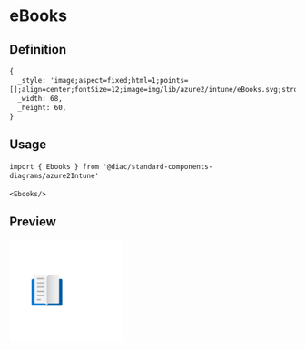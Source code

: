 # eBooks

## Definition

```
{
  _style: 'image;aspect=fixed;html=1;points=[];align=center;fontSize=12;image=img/lib/azure2/intune/eBooks.svg;strokeColor=none;',
  _width: 68,
  _height: 60,
}
```

## Usage

```
import { Ebooks } from '@diac/standard-components-diagrams/azure2Intune'

<Ebooks/>
```

## Preview

<img src="./ebooks.png" width="200"/>

